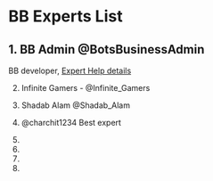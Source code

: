 # BB Experts List

## 1. BB Admin @BotsBusinessAdmin
BB developer, [Expert Help details](https://telegra.ph/Expert-help-from-BB-Admin-05-20)

2. Infinite Gamers - @Infinite_Gamers  

3. Shadab Alam @Shadab_Alam 

4. @charchit1234
Best expert
5.

6.

7.

8.
